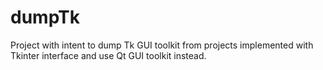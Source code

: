 # dumpTk
Project with intent to dump Tk GUI toolkit from projects implemented with Tkinter interface and use Qt GUI toolkit instead.
